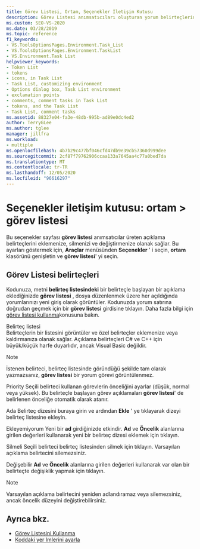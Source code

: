 ```yaml
---
title: Görev Listesi, Ortam, Seçenekler İletişim Kutusu
description: Görev Listesi anımsatıcıları oluşturan yorum belirteçlerini eklemek, silmek ve değiştirmek için ortam bölümündeki Görev Listesi sayfasını nasıl kullanacağınızı öğrenin.
ms.custom: SEO-VS-2020
ms.date: 03/28/2019
ms.topic: reference
f1_keywords:
- VS.ToolsOptionsPages.Environment.Task_List
- VS.ToolsOptionsPages.Environment.TaskList
- VS.Environment.Task List
helpviewer_keywords:
- Token List
- tokens
- icons, in Task List
- Task List, customizing environment
- Options dialog box, Task List environment
- exclamation points
- comments, comment tasks in Task List
- tokens, and the Task List
- Task List, comment tasks
ms.assetid: 88327e04-fa3e-48db-995b-ad89e0dc4ed2
author: TerryGLee
ms.author: tglee
manager: jillfra
ms.workload:
- multiple
ms.openlocfilehash: 4b7b29c477bf046cfd47db9e39cb57360d999dee
ms.sourcegitcommit: 2cf87f79762906ccaa133a7645aa4c77a0bed7da
ms.translationtype: MT
ms.contentlocale: tr-TR
ms.lasthandoff: 12/05/2020
ms.locfileid: "96616297"
---
```

# <a name="options-dialog-box-environment--task-list"></a>Seçenekler iletişim kutusu: ortam \> görev listesi

Bu seçenekler sayfası **görev listesi** anımsatıcılar üreten açıklama belirteçlerini eklemenize, silmenizi ve değiştirmenize olanak sağlar. Bu ayarları göstermek için, **Araçlar** menüsünden **Seçenekler** ' i seçin, **ortam** klasörünü genişletin ve **görev listesi**' yi seçin.

## <a name="task-list-tokens"></a>Görev Listesi belirteçleri

Kodunuza, metni **belirteç listesindeki** bir belirteçle başlayan bir açıklama eklediğinizde **görev listesi** , dosya düzenlenmek üzere her açıldığında yorumlarınızı yeni giriş olarak görüntüler. Kodunuzda yorum satırına doğrudan geçmek için bir **görev listesi** girdisine tıklayın. Daha fazla bilgi için [görev listesi kullanma](../../ide/using-the-task-list.md)konusuna bakın.

Belirteç listesi \
Belirteçlerin bir listesini görüntüler ve özel belirteçler eklemenize veya kaldırmanıza olanak sağlar. Açıklama belirteçleri C# ve C++ için büyük/küçük harfe duyarlıdır, ancak Visual Basic değildir.

> [!NOTE]
> İstenen belirteci, belirteç listesinde göründüğü şekilde tam olarak yazmazsanız, **görev listesi** bir yorum görevi görüntülenmez.

Priority
Seçili belirteci kullanan görevlerin önceliğini ayarlar (düşük, normal veya yüksek). Bu belirteçle başlayan görev açıklamaları **görev listesi**' de belirlenen önceliğe otomatik olarak atanır.

Ada
Belirteç dizesini buraya girin ve ardından **Ekle** ' ye tıklayarak dizeyi belirteç listesine ekleyin.

Ekleyemiyorum
Yeni bir **ad** girdiğinizde etkindir. **Ad** ve **Öncelik** alanlarına girilen değerleri kullanarak yeni bir belirteç dizesi eklemek için tıklayın.

Silmeli
Seçili belirteci belirteç listesinden silmek için tıklayın. Varsayılan açıklama belirtecini silemezsiniz.

Değişebilir
**Ad** ve **Öncelik** alanlarına girilen değerleri kullanarak var olan bir belirteçte değişiklik yapmak için tıklayın.

> [!NOTE]
> Varsayılan açıklama belirtecini yeniden adlandıramaz veya silemezsiniz, ancak öncelik düzeyini değiştirebilirsiniz.

## <a name="see-also"></a>Ayrıca bkz.

- [Görev Listesini Kullanma](../../ide/using-the-task-list.md)
- [Koddaki yer Imlerini ayarla](../../ide/setting-bookmarks-in-code.md)
